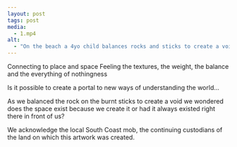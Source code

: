 ```yaml
---
layout: post
tags: post
media:
  - 1.mp4
alt:
  - "On the beach a 4yo child balances rocks and sticks to create a void underneath he then feels his hand with this space to create a new understanding of place."
---
```

Connecting to place and space
Feeling the textures, the weight, the balance and the everything of nothingness

Is it possible to create a portal to new ways of understanding the world...

As we balanced the rock on the burnt sticks to create a void we wondered does the space exist because we create it or had it always existed right there in front of us?

We acknowledge the local South Coast mob, the continuing custodians of the land on which this artwork was created.

